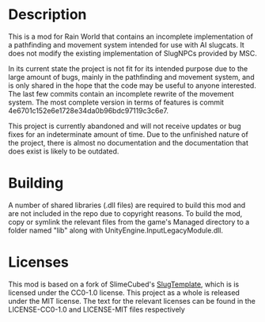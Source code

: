 # Description

This is a mod for Rain World that contains an incomplete implementation of a pathfinding and movement system intended for use with AI slugcats. It does not modify the existing implementation of SlugNPCs provided by MSC.

In its current state the project is not fit for its intended purpose due to the large amount of bugs, mainly in the pathfinding and movement system, and is only shared in the hope that the code may be useful to anyone interested. The last few commits contain an incomplete rewrite of the movement system. The most complete version in terms of features is commit 4e6701c152e6e1728e34da0b96bdc97119c3c6e7.

This project is currently abandoned and will not receive updates or bug fixes for an indeterminate amount of time. Due to the unfinished nature of the project, there is almost no documentation and the documentation that does exist is likely to be outdated.

# Building

A number of shared libraries (.dll files) are required to build this mod and are not included in the repo due to copyright reasons. To build the mod, copy or symlink the relevant files from the game's Managed directory to a folder named "lib" along with UnityEngine.InputLegacyModule.dll.

# Licenses

This mod is based on a fork of SlimeCubed's [SlugTemplate](https://github.com/SlimeCubed/SlugTemplate), which is is licensed under the CC0-1.0 license. This project as a whole is released under the MIT license.
The text for the relevant licenses can be found in the LICENSE-CC0-1.0 and LICENSE-MIT files respectively
